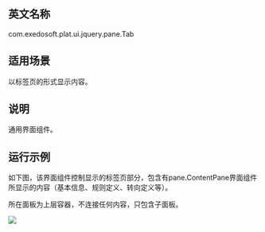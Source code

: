 ## 英文名称 ##

com.exedosoft.plat.ui.jquery.pane.Tab

## 适用场景 ##

以标签页的形式显示内容。

## 说明 ##

通用界面组件。

## 运行示例 ##

如下图，该界面组件控制显示的标签页部分，包含有pane.ContentPane界面组件所显示的内容（基本信息、规则定义、转向定义等）。

所在面板为上层容器，不连接任何内容，只包含子面板。


<img src='http://eeplat.googlecode.com/files/p_tab.jpg' />